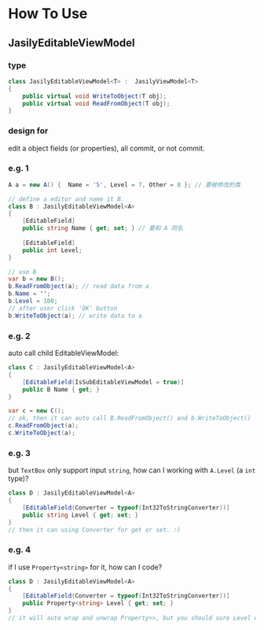 # How To Use

## JasilyEditableViewModel

### type

``` cs
class JasilyEditableViewModel<T> :  JasilyViewModel<T>
{
    public virtual void WriteToObject(T obj);
    public virtual void ReadFromObject(T obj);
}
```

### design for

edit a object fields (or properties), all commit, or not commit.

### e.g. 1

``` cs
A a = new A() {  Name = '5', Level = 7, Other = 8 }; // 要被修改的类

// define a editor and name it B.
class B : JasilyEditableViewModel<A>
{
    [EditableField]
    public string Name { get; set; } // 要和 A 同名
    
    [EditableField]
    public int Level;
}

// use B
var b = new B();
b.ReadFromObject(a); // read data from a
b.Name = '';
b.Level = 100;
// after user click 'OK' button
b.WriteToObject(a); // write data to a
```

### e.g. 2

auto call child EditableViewModel:

``` cs
class C : JasilyEditableViewModel<A>
{
    [EditableField(IsSubEditableViewModel = true)]
    public B Name { get; }
}

var c = new C();
// ok, then it can auto call B.ReadFromObject() and b.WriteToObject()
c.ReadFromObject(a);
c.WriteToObject(a);
```

### e.g. 3

but `TextBox` only support input `string`, how can I working with `A.Level` (a `int` type)?

``` cs
class D : JasilyEditableViewModel<A>
{
    [EditableField(Converter = typeof(Int32ToStringConverter))]
    public string Level { get; set; }
}
// then it can using Converter for get or set. :)
```

### e.g. 4

if I use `Property<string>` for it, how can I code?

``` cs
class D : JasilyEditableViewModel<A>
{
    [EditableField(Converter = typeof(Int32ToStringConverter))]
    public Property<string> Level { get; set; }
}
// it will auto wrap and unwrap Property<>, but you should sure Level was not null.
```